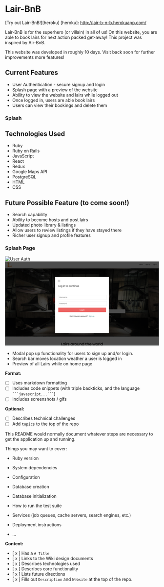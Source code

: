 # Lair-BnB

[Try out Lair-BnB!][heroku]
[heroku]: http://lair-b-n-b.herokuapp.com/

Lair-BnB is for the superhero (or villain) in all of us! On this website, you are able to book lairs for next action packed get-away! This project was inspired by Air-BnB.

This website was developed in roughly 10 days. Visit back soon for further improvements more features!

## Current Features

* User Authentication - secure signup and login
* Splash page with a preview of the website
* Ability to view the website and lairs while logged out
* Once logged in, users are able book lairs
* Users can view their bookings and delete them

### Splash

## Technologies Used

* Ruby
* Ruby on Rails
* JavaScript
* React
* Redux
* Google Maps API
* PostgreSQL
* HTML
* CSS

## Future Possible Feature (to come soon!)

* Search capability
* Ability to become hosts and post lairs
* Updated photo library & listings
* Allow users to review listings if they have stayed there
* Richer user signup and profile features

### Splash Page

![User Auth](docs/Splash_1.png)
![User Auth](docs/Splash_2.png)

* Modal pop up functionality for users to sign up and/or login.
* Search bar moves location weather a user is logged in
* Preview of all Lairs while on home page

**Format:**

* [ ] Uses markdown formatting
* [ ] Includes code snippets (with triple backticks, and the language ` ```javascript...``` `)
* [ ] Includes screenshots / gifs

**Optional:**

* [ ] Describes technical challenges
* [ ] Add `topics` to the top of the repo

This README would normally document whatever steps are necessary to get the
application up and running.

Things you may want to cover:

* Ruby version

* System dependencies

* Configuration

* Database creation

* Database initialization

* How to run the test suite

* Services (job queues, cache servers, search engines, etc.)

* Deployment instructions

* ...

**Content:**

* [ x ] Has a `# Title`
* [ x ] Links to the Wiki design documents
* [ x ] Describes technologies used
* [ x ] Describes core functionality
* [ x ] Lists future directions
* [ x ] Fills out `Description` and `Website` at the top of the repo.
